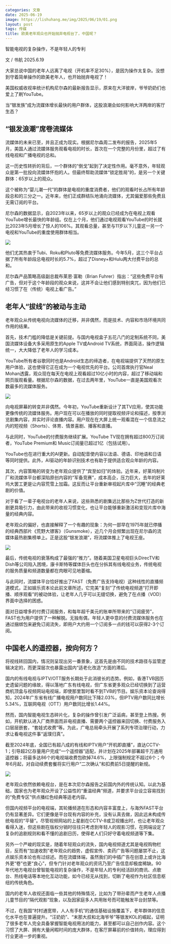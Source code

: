 ```yaml
---
categories: 文章
date: 2025-06-19
image: https://lishuhang.me/img/2025/06/19/01.png
layout: post
tags: 传媒
title: 欧美老年观众也开始抛弃电视台了，中国呢？
---
```


智能电视的复杂操作，不是年轻人的专利  

文 / 书航 2025.6.19  

大家总说中国的老年人远离了电视（开机率不足30%），是因为操作太复杂。没想到守着简单操作的欧美老年人，也开始抛弃电视了！  

美国权威收视率统计机构尼尔森的最新报告显示，原来在大洋彼岸，爷爷奶奶们也爱上了刷YouTube。  

当“银发族”成为流媒体增长最快的用户群体，这股浪潮会如何影响大洋两岸的客厅生态？  

## “银发浪潮”席卷流媒体

流媒体的未来已至，并且正成为现实。根据尼尔森周二发布的报告，2025年5月，美国人通过流媒体服务观看电视的时长，首次在一个完整的月份里，超过了有线电视和广播电视的总和。  

这一历史性转折的背后，一个群体的“倒戈”起到了决定性作用。毫不意外，年轻观众是第一批投向流媒体怀抱的人。但最终帮助流媒体“锁定胜局”的，是另一个关键群体：65岁以上的观众。  

这个被称为“婴儿潮一代”的群体是电视的重度消费者，他们的观看时长占所有年龄段总和的三分之一。近年来，他们正成群结队地涌向流媒体，尤其偏爱那些免费且无需订阅的平台。  

尼尔森的数据显示，自2023年以来，65岁以上的观众已经成为在电视上观看YouTube增长最快的年龄组。仅在上个月，他们通过电视观看YouTube的时长就比2023年5月增长了惊人的106%。其观看总量，甚至与11岁以下儿童这一另一个电视和YouTube的重度使用群体相当。  

![](https://lishuhang.me/img/2025/06/19/02.png)

他们尤其热衷于Tubi、Roku和Pluto等免费流媒体服务。今年5月，这三个平台占据了所有年龄段总电视时长的5.7%，超过了Disney+和Hulu两大付费平台的总和。  

尼尔森产品策略高级副总裁布莱恩·富勒（Brian Fuhrer）指出：“这些免费平台有广告，但对于这个年龄段的观众来说，这并不会让他们感到特别突兀，因为他们已经习惯了在（传统）电视上看广告。”  

## 老年人“拔线”的被动与主动

老年观众从传统电视向流媒体的迁移，并非偶然，而是技术、内容和市场环境共同作用的结果。  

首先，技术门槛的降低是关键前提。与国内电视盒子五花八门的定制系统不同，美国流媒体设备大多采用原生的Apple TV或Android TV系统，界面简洁，操作逻辑统一，大大降低了老年人的学习成本。  

YouTube所有者谷歌同时也是Android生态的缔造者，在电视端提供了天然的原生用户体验，这也使得它正在成为一个电视优先的平台。公司首席执行官Neal Mohan透露，观众现在每天在电视上观看超过10亿小时的内容，超过了移动端和网页版观看量。根据尼尔森的数据，在过去两年里，YouTube一直是美国观看次数最多的流媒体服务。  

![](https://lishuhang.me/img/2025/06/19/03.png)

向电视屏幕的转变并非偶然。今年初，YouTube重新设计了其TV应用，使其功能更像传统的流媒体服务。用户现在可以在播放的同时提取视频评论和描述，按季浏览剧集内容，并实时评论直播内容。用户现在在大屏上统一观看混在一个信息流之内的短视频（Shorts）、体育、情景喜剧、播客和直播。  

与此同时，YouTube的付费服务继续扩展。YouTube TV现在拥有超过800万订阅者，YouTube Premium和 Music订阅量已超过1亿（包括试用）。  

YouTube也在进行重大的AI更新。自动配音使内容以法语、德语、印地语和日语等同时提供。此外，AI驱动的年龄识别技术也有助于提供适合观众年龄的内容。  

其次，内容策略的转变为老年观众提供了“宾至如归”的体验。近年来，好莱坞制片厂和流媒体平台都深陷原创内容的“军备竞赛”，成本高企，压力巨大，去年的好莱坞大罢工更是让内容荒雪上加霜。这反而让平台重新审视起片库中“沉睡”的经典老剧的价值。  

对于看了一辈子电视台的老年人来说，这些熟悉的剧集远比那些为Z世代打造的新剧更具吸引力，由此带来的收视习惯变化，也让平台能够重新激活和变现片库中海量的经典内容。  

老年观众的偏好，也直接解释了一个有趣的现象：为何一部早在1975年就已停播的经典西部片《荒野大镖客》（Gunsmoke），近几个月会频繁出现在尼尔森的流媒体最热剧集榜单上。正是这股“银发浪潮”，将流媒体推上了电视王座。  

![](https://lishuhang.me/img/2025/06/19/04.jpg)

最后，传统电视的衰落构成了最强的“推力”。随着美国卫星电视巨头DirecTV和Dish等公司陷入困境，康卡斯特等媒体巨头也在分拆其有线电视业务，传统电视的服务质量和频道数量都在肉眼可见地萎缩。  

与此同时，流媒体平台恰好推出了FAST（免费广告支持电视）这种线性的直播频道模式，正如娱乐资本论此前文章所述，它完美“复刻”了传统电视频道“打开即播、顺序观看”的被动体验，让老年人几乎可以无缝切换，避免了在点播（VOD）界面中选择的困惑。  

面对日益增多的付费订阅服务，和每年超千美元的账单所带来的“订阅疲劳”，FAST也为用户提供了一种解脱。无独有偶，年轻人更中意的付费流媒体服务也在通过捆绑包来避免订阅流失，即用户大约用一个订阅多一点的钱可以获得2-3个订阅。  

## 中国老人的遥控器，按向何方？

将视线转回国内，情况则呈现出另一番景象，这首先是由不同的技术路径与监管逻辑决定的，而更深层次也暴露出国内“适老化改造”方面的滞后。  

国内的有线电视与IPTV/OTT服务长期处于此消彼长的态势。例如，香港TVB因历史遗留问题的缘故，得以落地广东有线电视，但广东省更多观众已经切换到了运营商机顶盒与视频网站电视端，即使那里暂时看不到TVB的节目。娱乐资本论查询得知，2024年广东省有线广播电视用户数同比下降2.03%，但IPTV用户数同比增长5.34%，互联网电视（OTT）用户数同比增长1.44%。  

然而，国内智能电视生态碎片化，复杂的操作曾引发广泛诟病，甚至登上热搜。例如，开机默认进入厂商界面而非电视直播、需要两个遥控器来回切换、付费服务入口层层嵌套，“套娃式收费”等。为此，广电总局牵头开展了系列专项治理行动，力求让看电视这件事“返璞归真”。  

截至2024年底，全国已有超八成的有线和IPTV用户“开机即直播”，直达CCTV-1；引导超2亿存量用户完成“一个遥控器”适配，并计划在2025年部署超千万通用遥控器；将最多达86个的电视端收费包砍掉74.6%，上限强制规定不超过6个；今年6月起，对自动续费套餐将实行用户“二次确认”和扣费前5日提醒的新规。  

![](https://lishuhang.me/img/2025/06/19/05.png)

老年观众依然依赖电视台，是在本次尼尔森报告之前国内外的传统认知。以此为基础，国家也为老年观众开设了公益性的“重温经典”频道，并要求平台设立容易找到的“免费专区”供点播红色经典等适老内容。  

但国内视频平台的电视端，其轮播频道在形态和内容丰富度上，与海外FAST平台仍有显著差异。它们更像是平台现有内容的补充，没有认真去做，因此远未构成传统电视的“平替”。尽管视频网站的上星剧在CCTV-8或卫视播出时，也让老年观众看得入迷，但这些剧在版权分销时往往只考虑到年轻人的观影习惯，在网端设定了复杂的追剧规则和看不懂的追剧日历，使得老人们只好守着电视频道等下集。  

另外一个严峻的现实是，随着年轻观众的流失，国内电视频道尤其是电视购物栏目，反而有“加速收割”老年观众的趋势，虚假宣传、卖药广告等问题屡禁不止，这点娱乐资本论也有过综述。而在流媒体端，虽然我们的中插广告在创意上或许比海外更“卷”也更“良心”，但专门针对老年观众的资讯乃至广告信息却极度稀缺。90年代地方电视台曾智能电视的复杂操作，不是年轻人的专利经活跃的商讯、点歌台、热线电话等本地化互动功能，如今已经无从找到，切断了电视作为社区信息枢纽的传统角色。  

国内的老年人收视还面临一些其他的特殊情况，比如为了带孙辈而产生老年人点播儿童节目的“隔代观影”现象，以及因家庭多人共用账号而可能触发平台封禁等。  

不过，在我国“村村通宽带，人人有手机”的通信基础设施覆盖下，老年群体的信息化水平也在普遍提升。“汪奶奶”、“末那大叔和北海爷爷”等银发KOL的崛起，证明了很多老年人完全具备掌握智能电视用法的能力，甚至都可以自己创作内容。这个习惯了大屏、拥有大量闲暇时间的庞大群体，在客厅屏幕前的价值转向，理应得到行业更进一步的重视。  